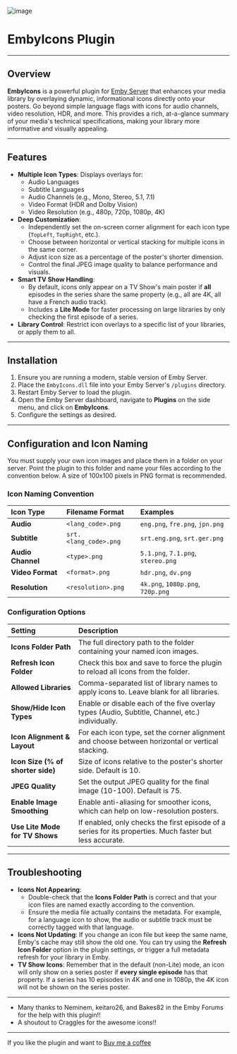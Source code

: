 ![image](https://github.com/user-attachments/assets/08e70e95-d4fd-45be-b206-1d0b0922fbe1)

# EmbyIcons Plugin

---

## Overview

**EmbyIcons** is a powerful plugin for [Emby Server](https://emby.media/) that enhances your media library by overlaying dynamic, informational icons directly onto your posters. Go beyond simple language flags with icons for audio channels, video resolution, HDR, and more. This provides a rich, at-a-glance summary of your media's technical specifications, making your library more informative and visually appealing.

---

## Features

- **Multiple Icon Types**: Displays overlays for:
    - Audio Languages
    - Subtitle Languages
    - Audio Channels (e.g., Mono, Stereo, 5.1, 7.1)
    - Video Format (HDR and Dolby Vision)
    - Video Resolution (e.g., 480p, 720p, 1080p, 4K)
- **Deep Customization**:
    - Independently set the on-screen corner alignment for each icon type (`TopLeft`, `TopRight`, etc.).
    - Choose between horizontal or vertical stacking for multiple icons in the same corner.
    - Adjust icon size as a percentage of the poster's shorter dimension.
    - Control the final JPEG image quality to balance performance and visuals.
- **Smart TV Show Handling**:
    - By default, icons only appear on a TV Show's main poster if **all** episodes in the series share the same property (e.g., all are 4K, all have a French audio track).
    - Includes a **Lite Mode** for faster processing on large libraries by only checking the first episode of a series.
- **Library Control**: Restrict icon overlays to a specific list of your libraries, or apply them to all.

---

## Installation

1.  Ensure you are running a modern, stable version of Emby Server.
2.  Place the `EmbyIcons.dll` file into your Emby Server's `/plugins` directory.
3.  Restart Emby Server to load the plugin.
4.  Open the Emby Server dashboard, navigate to **Plugins** on the side menu, and click on **EmbyIcons**.
5.  Configure the settings as desired.

---

## Configuration and Icon Naming

You must supply your own icon images and place them in a folder on your server. Point the plugin to this folder and name your files according to the convention below. A size of 100x100 pixels in PNG format is recommended.

### Icon Naming Convention

| Icon Type | Filename Format | Examples |
| :--- | :--- | :--- |
| **Audio** | `<lang_code>.png` | `eng.png`, `fre.png`, `jpn.png` |
| **Subtitle** | `srt.<lang_code>.png` | `srt.eng.png`, `srt.ger.png` |
| **Audio Channel** | `<type>.png` | `5.1.png`, `7.1.png`, `stereo.png` |
| **Video Format** | `<format>.png` | `hdr.png`, `dv.png` |
| **Resolution** | `<resolution>.png`| `4k.png`, `1080p.png`, `720p.png` |

### Configuration Options

| Setting | Description |
| :--- | :--- |
| **Icons Folder Path** | The full directory path to the folder containing your named icon images. |
| **Refresh Icon Folder** | Check this box and save to force the plugin to reload all icons from the folder. |
| **Allowed Libraries** | Comma-separated list of library names to apply icons to. Leave blank for all libraries. |
| **Show/Hide Icon Types**| Enable or disable each of the five overlay types (Audio, Subtitle, Channel, etc.) individually. |
| **Icon Alignment & Layout** | For each icon type, set the corner alignment and choose between horizontal or vertical stacking. |
| **Icon Size (% of shorter side)** | Size of icons relative to the poster's shorter side. Default is 10. |
| **JPEG Quality**| Set the output JPEG quality for the final image (10-100). Default is 75. |
| **Enable Image Smoothing**| Enable anti-aliasing for smoother icons, which can help on low-resolution posters. |
| **Use Lite Mode for TV Shows** | If enabled, only checks the first episode of a series for its properties. Much faster but less accurate. |

---

## Troubleshooting

-   **Icons Not Appearing**:
    -   Double-check that the **Icons Folder Path** is correct and that your icon files are named exactly according to the convention.
    -   Ensure the media file actually contains the metadata. For example, for a language icon to show, the audio or subtitle track must be correctly tagged with that language.
-   **Icons Not Updating**: If you change an icon file but keep the same name, Emby's cache may still show the old one. You can try using the **Refresh Icon Folder** option in the plugin settings, or trigger a full metadata refresh for your library in Emby.
-   **TV Show Icons**: Remember that in the default (non-Lite) mode, an icon will only show on a series poster if **every single episode** has that property. If a series has 10 episodes in 4K and one in 1080p, the 4K icon will not be shown on the series poster.

---

-   Many thanks to Neminem, keitaro26, and Bakes82 in the Emby Forums for the help with this plugin!!
-   A shoutout to Craggles for the awesome icons!!

---

If you like the plugin and want to [Buy me a coffee](https://buymeacoffee.com/yockser)
